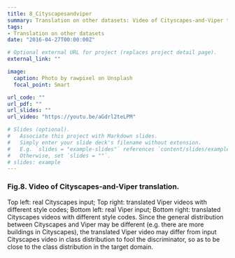 ```yaml
---
title: 8_Cityscapesandviper
summary: Translation on other datasets: Video of Cityscapes-and-Viper translation
tags:
- Translation on other datasets
date: "2016-04-27T00:00:00Z"

# Optional external URL for project (replaces project detail page).
external_link: ""

image:
  caption: Photo by rawpixel on Unsplash
  focal_point: Smart

url_code: ""
url_pdf: ""
url_slides: ""
url_video: "https://youtu.be/aGdrl2teLPM"

# Slides (optional).
#   Associate this project with Markdown slides.
#   Simply enter your slide deck's filename without extension.
#   E.g. `slides = "example-slides"` references `content/slides/example-slides.md`.
#   Otherwise, set `slides = ""`.
# slides: example
---
```


### Fig.8. Video of Cityscapes-and-Viper translation. 
Top left: real Cityscapes input; Top right: translated Viper videos with different style codes; Bottom left: real Viper input; Bottom right:  translated Cityscapes videos with different style codes.  Since the general distribution between Cityscapes and Viper may be different (e.g. there are more buildings in Cityscapes), the translated Viper video may differ from input Cityscapes video in class distribution to fool the discriminator, so as to be close to the class distribution in the target domain.
